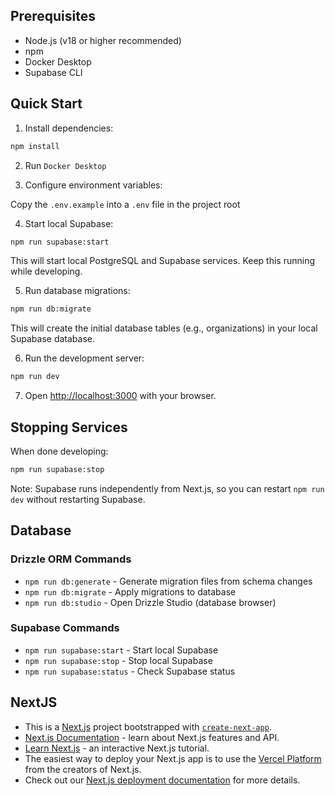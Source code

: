 ## Prerequisites
- Node.js (v18 or higher recommended)
- npm
- Docker Desktop
- Supabase CLI

## Quick Start

1. Install dependencies:

```bash
npm install
```

2. Run `Docker Desktop`

3. Configure environment variables:

Copy the `.env.example` into a `.env` file in the project root

4. Start local Supabase:

```bash
npm run supabase:start
```

This will start local PostgreSQL and Supabase services. Keep this running while developing.

5. Run database migrations:

```bash
npm run db:migrate
```

This will create the initial database tables (e.g., organizations) in your local Supabase database.

6. Run the development server:

```bash
npm run dev
```

7. Open [http://localhost:3000](http://localhost:3000) with your browser.

## Stopping Services

When done developing:

```bash
npm run supabase:stop
```

Note: Supabase runs independently from Next.js, so you can restart `npm run dev` without restarting Supabase.

## Database

### Drizzle ORM Commands

- `npm run db:generate` - Generate migration files from schema changes
- `npm run db:migrate` - Apply migrations to database
- `npm run db:studio` - Open Drizzle Studio (database browser)

### Supabase Commands

- `npm run supabase:start` - Start local Supabase
- `npm run supabase:stop` - Stop local Supabase
- `npm run supabase:status` - Check Supabase status

## NextJS

- This is a [Next.js](https://nextjs.org) project bootstrapped with [`create-next-app`](https://nextjs.org/docs/app/api-reference/cli/create-next-app).
- [Next.js Documentation](https://nextjs.org/docs) - learn about Next.js features and API.
- [Learn Next.js](https://nextjs.org/learn) - an interactive Next.js tutorial.
- The easiest way to deploy your Next.js app is to use the [Vercel Platform](https://vercel.com/new?utm_medium=default-template&filter=next.js&utm_source=create-next-app&utm_campaign=create-next-app-readme) from the creators of Next.js.
- Check out our [Next.js deployment documentation](https://nextjs.org/docs/app/building-your-application/deploying) for more details.
